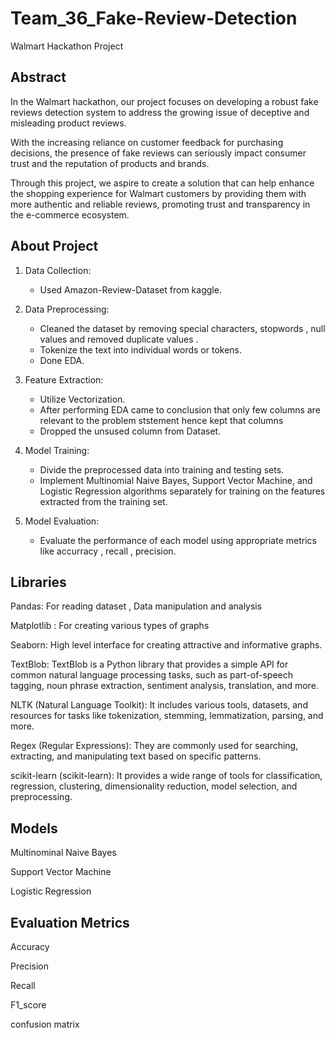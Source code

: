 # Team_36_Fake-Review-Detection
Walmart Hackathon Project

## Abstract
In the Walmart hackathon, our project focuses on developing a robust fake reviews detection system to address the growing issue of deceptive and misleading product reviews. 

With the increasing reliance on customer feedback for purchasing decisions, the presence of fake reviews can seriously impact consumer trust and the reputation of products and brands. 

Through this project, we aspire to create a solution that can help enhance the shopping experience for Walmart customers by providing them with more authentic and reliable reviews, promoting trust and transparency in the e-commerce ecosystem.

## About Project
1. Data Collection:
   - Used Amazon-Review-Dataset from kaggle.

2. Data Preprocessing:
   - Cleaned the dataset by removing special characters, stopwords , null values and removed duplicate values .
   - Tokenize the text into individual words or tokens.
   - Done EDA.

3. Feature Extraction:
   - Utilize Vectorization.
   - After performing EDA came to conclusion that only few columns are relevant to the problem ststement hence kept that columns
   - Dropped the unsused column from Dataset.


4. Model Training:
   - Divide the preprocessed data into training and testing sets.
   - Implement Multinomial Naive Bayes, Support Vector Machine, and Logistic Regression algorithms separately for training on the features extracted from the training set.

5. Model Evaluation:
   - Evaluate the performance of each model using appropriate metrics like accurracy , recall , precision.


## Libraries
Pandas: For reading dataset , Data manipulation and analysis

Matplotlib : For creating various types of graphs

Seaborn: High level interface for creating attractive and informative graphs.

TextBlob: TextBlob is a Python library that provides a simple API for common natural language processing tasks, such as part-of-speech tagging, noun phrase extraction, sentiment analysis, translation, and more. 

NLTK (Natural Language Toolkit): It includes various tools, datasets, and resources for tasks like tokenization, stemming, lemmatization, parsing, and more. 

Regex (Regular Expressions): They are commonly used for searching, extracting, and manipulating text based on specific patterns. 

scikit-learn (scikit-learn): It provides a wide range of tools for classification, regression, clustering, dimensionality reduction, model selection, and preprocessing. 

## Models 
Multinominal Naive Bayes 

Support Vector Machine

Logistic Regression

## Evaluation Metrics 
Accuracy

Precision

Recall

F1_score

confusion matrix







